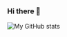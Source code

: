 ### Hi there 👋

![My GitHub stats](https://github-readme-stats.vercel.app/api?username=c-nunez&show=reviews,discussions_started,discussions_answered,prs_merged,prs_merged_percentage)

<!--
**c-nunez/c-nunez** is a ✨ _special_ ✨ repository because its `README.md` (this file) appears on your GitHub profile.

Here are some ideas to get you started:

- 🔭 I’m currently working on ...
- 🌱 I’m currently learning ...
- 👯 I’m looking to collaborate on ...
- 🤔 I’m looking for help with ...
- 💬 Ask me about ...
- 📫 How to reach me: ...
- 😄 Pronouns: ...
- ⚡ Fun fact: ...
-->
